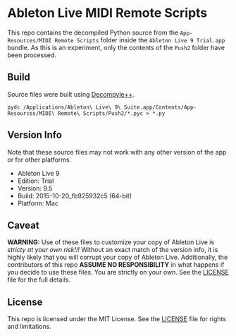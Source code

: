 # Ableton Live MIDI Remote Scripts

This repo contains the decompiled Python source from the `App-Resources/MIDI Remote Scripts` folder inside the `Ableton Live 9 Trial.app` bundle. As this is an experiment, only the contents of the `Push2` folder have been processed.

## Build

Source files were built using [Decompyle++](https://github.com/zrax/pycdc).

```
pydc /Applications/Ableton\ Live\ 9\ Suite.app/Contents/App-Resources/MIDI\ Remote\ Scripts/Push2/*.pyc > *.py
```

## Version Info

Note that these source files may not work with any other version of the app or for other platforms.

- Ableton Live 9
- Edition: Trial
- Version: 9.5
- Build: 2015-10-20_fb925932c5 (64-bit)
- Platform: Mac

## Caveat

**WARNING:** Use of these files to customize your copy of Ableton Live is _stricty at your own risk!!!_ Without an exact match of the version info, it is highly likely that you will corrupt your copy of Ableton Live. Additionally, the contributors of this repo **ASSUME NO RESPONSIBILITY** in what happens if you decide to use these files. You are strictly on your own. See the [LICENSE](LICENSE.md) file for the full details.

## License

This repo is licensed under the MIT License. See the [LICENSE](LICENSE.md) file for rights and limitations.
